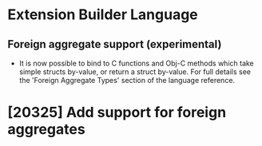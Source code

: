 # Extension Builder Language

## Foreign aggregate support (experimental)

* It is now possible to bind to C functions and Obj-C methods which take
  simple structs by-value, or return a struct by-value. For full details see
  the 'Foreign Aggregate Types' section of the language reference.

# [20325] Add support for foreign aggregates
